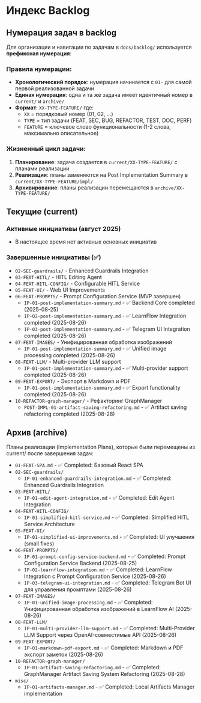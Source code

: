 # Индекс Backlog

## Нумерация задач в backlog

Для организации и навигации по задачам в `docs/backlog/` используется **префиксная нумерация**:

### Правила нумерации:
- **Хронологический порядок**: нумерация начинается с `01-` для самой первой реализованной задачи
- **Единая нумерация**: одна и та же задача имеет идентичный номер в `current/` и `archive/`
- **Формат**: `XX-TYPE-FEATURE/` где:
  - `XX` = порядковый номер (01, 02, ...)
  - `TYPE` = тип задачи (FEAT, SEC, BUG, REFACTOR, TEST, DOC, PERF)
  - `FEATURE` = ключевое слово функциональности (1-2 слова, максимально описательное)

### Жизненный цикл задачи:
1. **Планирование**: задача создается в `current/XX-TYPE-FEATURE/` с планами реализации
2. **Реализация**: планы заменяются на Post Implementation Summary в `current/XX-TYPE-FEATURE/impl/`
3. **Архивирование**: планы реализации перемещаются в `archive/XX-TYPE-FEATURE/`

## Текущие (current)

### Активные инициативы (август 2025)
- В настоящее время нет активных основных инициатив

### Завершенные инициативы (✅)
- `02-SEC-guardrails/` - Enhanced Guardrails Integration
- `03-FEAT-HITL/` - HITL Editing Agent
- `04-FEAT-HITL-CONFIG/` - Configurable HITL Service
- `05-FEAT-UI/` - Web UI Improvements
- `06-FEAT-PROMPTS/` - Prompt Configuration Service (MVP завершен)
  - `IP-01-post-implementation-summary.md` - ✅ Backend Core completed (2025-08-25)
  - `IP-02-post-implementation-summary.md` - ✅ LearnFlow Integration completed (2025-08-26)
  - `IP-03-post-implementation-summary.md` - ✅ Telegram UI Integration completed (2025-08-26)
- `07-FEAT-IMAGES/` - Унифицированная обработка изображений
  - `IP-01-post-implementation-summary.md` - ✅ Unified image processing completed (2025-08-26)
- `08-FEAT-LLM/` - Multi-provider LLM support
  - `IP-01-post-implementation-summary.md` - ✅ Multi-provider support completed (2025-08-26)
- `09-FEAT-EXPORT/` - Экспорт в Markdown и PDF
  - `IP-01-post-implementation-summary.md` - ✅ Export functionality completed (2025-08-26)
- `10-REFACTOR-graph-manager/` - Рефакторинг GraphManager
  - `POST-IMPL-01-artifact-saving-refactoring.md` - ✅ Artifact saving refactoring completed (2025-08-28)

## Архив (archive)
Планы реализации (Implementation Plans), которые были перемещены из current/ после завершения задач:

- `01-FEAT-SPA.md` - ✅ Completed: Базовый React SPA
- `02-SEC-guardrails/` 
  - `IP-01-enhanced-guardrails-integration.md` - ✅ Completed: Enhanced Guardrails Integration
- `03-FEAT-HITL/`
  - `IP-01-edit-agent-integration.md` - ✅ Completed: Edit Agent Integration
- `04-FEAT-HITL-CONFIG/`
  - `IP-01-simplified-hitl-service.md` - ✅ Completed: Simplified HITL Service Architecture
- `05-FEAT-UI/`
  - `IP-01-simplified-ui-improvements.md` - ✅ Completed: UI улучшения (small fixes)
- `06-FEAT-PROMPTS/`
  - `IP-01-prompt-config-service-backend.md` - ✅ Completed: Prompt Configuration Service Backend (2025-08-25)
  - `IP-02-learnflow-integration.md` - ✅ Completed: LearnFlow Integration с Prompt Configuration Service (2025-08-26)
  - `IP-03-telegram-ui-integration.md` - ✅ Completed: Telegram Bot UI для управления промптами (2025-08-26)
- `07-FEAT-IMAGES/`
  - `IP-01-unified-image-processing.md` - ✅ Completed: Унифицированная обработка изображений в LearnFlow AI (2025-08-26)
- `08-FEAT-LLM/`
  - `IP-01-multi-provider-llm-support.md` - ✅ Completed: Multi-Provider LLM Support через OpenAI-совместимые API (2025-08-26)
- `09-FEAT-EXPORT/`
  - `IP-01-markdown-pdf-export.md` - ✅ Completed: Markdown и PDF экспорт заметок (2025-08-26)
- `10-REFACTOR-graph-manager/`
  - `IP-01-artifact-saving-refactoring.md` - ✅ Completed: GraphManager Artifact Saving System Refactoring (2025-08-28)
- `misc/`
  - `IP-01-artifacts-manager.md` - ✅ Completed: Local Artifacts Manager implementation

